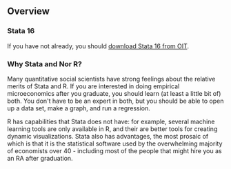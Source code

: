 ## Overview

### Stata 16
If you have not already, you should [download Stata 16 from OIT](https://oit.williams.edu/software/entry/984/).

### Why Stata and Nor R?
Many quantitative social scientists have strong feelings about the relative merits of Stata and R.  If 
you are interested in doing empirical microeconomics after you graduate, you should learn (at least a little bit of) both.  You don't 
have to be an expert in both, but you should be able to open up a data set, make a graph, and run a regression.  

R has capabilities that Stata does not have:  for example, several machine learning tools are only available in R, and 
their are better tools for creating dynamic visualizations.  Stata also has advantages, the most prosaic of which is that 
it is the statistical software used by the overwhelming majority of economists over 40 - including most of the people that might 
hire you as an RA after graduation.  

